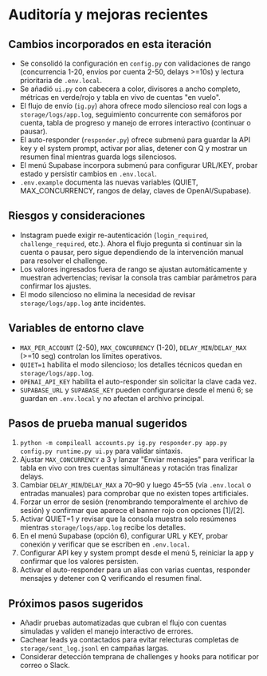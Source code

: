 # Auditoría y mejoras recientes

## Cambios incorporados en esta iteración
- Se consolidó la configuración en `config.py` con validaciones de rango (concurrencia 1-20, envíos por cuenta 2-50, delays >=10s) y lectura prioritaria de `.env.local`.
- Se añadió `ui.py` con cabecera a color, divisores a ancho completo, métricas en verde/rojo y tabla en vivo de cuentas "en vuelo".
- El flujo de envío (`ig.py`) ahora ofrece modo silencioso real con logs a `storage/logs/app.log`, seguimiento concurrente con semáforos por cuenta, tabla de progreso y manejo de errores interactivo (continuar o pausar).
- El auto-responder (`responder.py`) ofrece submenú para guardar la API key y el system prompt, activar por alias, detener con Q y mostrar un resumen final mientras guarda logs silenciosos.
- El menú Supabase incorpora submenú para configurar URL/KEY, probar estado y persistir cambios en `.env.local`.
- `.env.example` documenta las nuevas variables (QUIET, MAX_CONCURRENCY, rangos de delay, claves de OpenAI/Supabase).

## Riesgos y consideraciones
- Instagram puede exigir re-autenticación (`login_required`, `challenge_required`, etc.). Ahora el flujo pregunta si continuar sin la cuenta o pausar, pero sigue dependiendo de la intervención manual para resolver el challenge.
- Los valores ingresados fuera de rango se ajustan automáticamente y muestran advertencias; revisar la consola tras cambiar parámetros para confirmar los ajustes.
- El modo silencioso no elimina la necesidad de revisar `storage/logs/app.log` ante incidentes.

## Variables de entorno clave
- `MAX_PER_ACCOUNT` (2-50), `MAX_CONCURRENCY` (1-20), `DELAY_MIN`/`DELAY_MAX` (>=10 seg) controlan los límites operativos.
- `QUIET=1` habilita el modo silencioso; los detalles técnicos quedan en `storage/logs/app.log`.
- `OPENAI_API_KEY` habilita el auto-responder sin solicitar la clave cada vez.
- `SUPABASE_URL` y `SUPABASE_KEY` pueden configurarse desde el menú 6; se guardan en `.env.local` y no afectan el archivo principal.

## Pasos de prueba manual sugeridos
1. `python -m compileall accounts.py ig.py responder.py app.py config.py runtime.py ui.py` para validar sintaxis.
2. Ajustar `MAX_CONCURRENCY` a 3 y lanzar "Enviar mensajes" para verificar la tabla en vivo con tres cuentas simultáneas y rotación tras finalizar delays.
3. Cambiar `DELAY_MIN`/`DELAY_MAX` a 70–90 y luego 45–55 (vía `.env.local` o entradas manuales) para comprobar que no existen topes artificiales.
4. Forzar un error de sesión (renombrando temporalmente el archivo de sesión) y confirmar que aparece el banner rojo con opciones [1]/[2].
5. Activar QUIET=1 y revisar que la consola muestra solo resúmenes mientras `storage/logs/app.log` recibe los detalles.
6. En el menú Supabase (opción 6), configurar URL y KEY, probar conexión y verificar que se escriben en `.env.local`.
7. Configurar API key y system prompt desde el menú 5, reiniciar la app y confirmar que los valores persisten.
8. Activar el auto-responder para un alias con varias cuentas, responder mensajes y detener con Q verificando el resumen final.

## Próximos pasos sugeridos
- Añadir pruebas automatizadas que cubran el flujo con cuentas simuladas y validen el manejo interactivo de errores.
- Cachear leads ya contactados para evitar relecturas completas de `storage/sent_log.jsonl` en campañas largas.
- Considerar detección temprana de challenges y hooks para notificar por correo o Slack.
